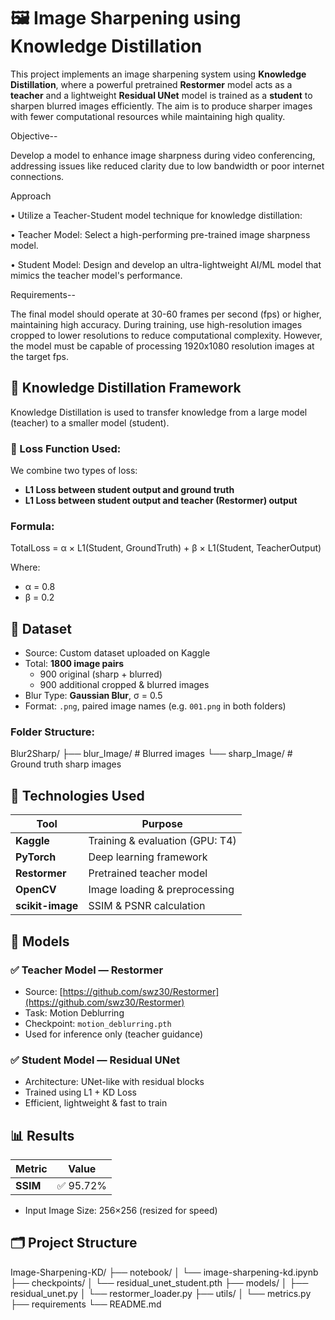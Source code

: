 # 🖼️ Image Sharpening using Knowledge Distillation

This project implements an image sharpening system using **Knowledge Distillation**, where a powerful pretrained **Restormer** model acts as a **teacher** and a lightweight **Residual UNet** model is trained as a **student** to sharpen blurred images efficiently. The aim is to produce sharper images with fewer computational resources while maintaining high quality.

Objective--

Develop a model to enhance image sharpness during video conferencing, addressing issues
like reduced clarity due to low bandwidth or poor internet connections.

Approach

• Utilize a Teacher-Student model technique for knowledge distillation:

• Teacher Model: Select a high-performing pre-trained image sharpness model.

• Student Model: Design and develop an ultra-lightweight AI/ML model that mimics the
teacher model's performance.

Requirements--

The final model should operate at 30-60 frames per second (fps) or higher, maintaining high
accuracy. During training, use high-resolution images cropped to lower resolutions to reduce
computational complexity. However, the model must be capable of processing 1920x1080 resolution
images at the target fps.




## 🧠 Knowledge Distillation Framework

Knowledge Distillation is used to transfer knowledge from a large model (teacher) to a smaller model (student).

### 📌 Loss Function Used:

We combine two types of loss:

- **L1 Loss between student output and ground truth**
- **L1 Loss between student output and teacher (Restormer) output**

### Formula:
TotalLoss = α × L1(Student, GroundTruth) + β × L1(Student, TeacherOutput)


Where:
- α = 0.8
- β = 0.2



## 📁 Dataset

- Source: Custom dataset uploaded on Kaggle
- Total: **1800 image pairs**
  - 900 original (sharp + blurred)
  - 900 additional cropped & blurred images
- Blur Type: **Gaussian Blur**, σ = 0.5
- Format: `.png`, paired image names (e.g. `001.png` in both folders)

### Folder Structure:
Blur2Sharp/
├── blur_Image/ # Blurred images
└── sharp_Image/ # Ground truth sharp images




## 🧰 Technologies Used

| Tool             | Purpose                         |
|---------------   |-------------------------------- |
| **Kaggle**       | Training & evaluation (GPU: T4) |
| **PyTorch**      | Deep learning framework         |
| **Restormer**    | Pretrained teacher model        |
| **OpenCV**       | Image loading & preprocessing   |
| **scikit-image** | SSIM & PSNR calculation         |




## 🧠 Models

### ✅ Teacher Model — Restormer
- Source: [https://github.com/swz30/Restormer](https://github.com/swz30/Restormer)
- Task: Motion Deblurring
- Checkpoint: `motion_deblurring.pth`
- Used for inference only (teacher guidance)

### ✅ Student Model — Residual UNet
- Architecture: UNet-like with residual blocks
- Trained using L1 + KD Loss
- Efficient, lightweight & fast to train



## 📊 Results

| Metric    | Value          |
|--------   |----------------|
| **SSIM**  | ✅ 95.72%     |


- Input Image Size: 256×256 (resized for speed)


## 🗂️ Project Structure
Image-Sharpening-KD/
├── notebook/
│ └── image-sharpening-kd.ipynb
├── checkpoints/
│ └── residual_unet_student.pth
├── models/
│ ├── residual_unet.py
│ └── restormer_loader.py
├── utils/
│ └── metrics.py
├── requirements
└── README.md







